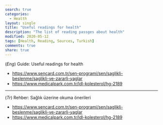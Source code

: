 ```yaml
---
search: true
categories: 
  - Health
layout: single
title: "Useful readings for health"
description: "The list of reading passges about health"
modified: 2020-05-12
tags: [Health, Reading, Sources, Turkish]
comments: true
share: true
---
```

(*Eng*) Guide: Useful readings for health

* https://www.sencard.com.tr/sen-programi/sen/saglikli-beslenme/saglikli-ve-zararli-yaglar  
* https://www.medicalpark.com.tr/ldl-kolesterol/hg-2189  

---
(*Tr*) Rehber: Sağlık üzerine okuma önerileri  

* https://www.sencard.com.tr/sen-programi/sen/saglikli-beslenme/saglikli-ve-zararli-yaglar  
* https://www.medicalpark.com.tr/ldl-kolesterol/hg-2189
